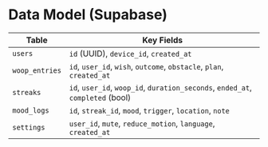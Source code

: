 # Data Model (Supabase)

| Table | Key Fields |
|-------|------------|
| `users` | `id` (UUID), `device_id`, `created_at` |
| `woop_entries` | `id`, `user_id`, `wish`, `outcome`, `obstacle`, `plan`, `created_at` |
| `streaks` | `id`, `user_id`, `woop_id`, `duration_seconds`, `ended_at`, `completed` (bool) |
| `mood_logs` | `id`, `streak_id`, `mood`, `trigger`, `location`, `note` |
| `settings` | `user_id`, `mute`, `reduce_motion`, `language`, `created_at` |
